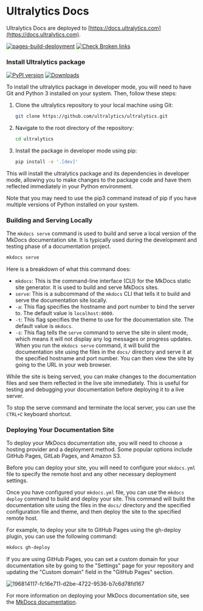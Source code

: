# Ultralytics Docs

Ultralytics Docs are deployed to [https://docs.ultralytics.com](https://docs.ultralytics.com).

[![pages-build-deployment](https://github.com/ultralytics/docs/actions/workflows/pages/pages-build-deployment/badge.svg)](https://github.com/ultralytics/docs/actions/workflows/pages/pages-build-deployment)  [![Check Broken links](https://github.com/ultralytics/docs/actions/workflows/links.yml/badge.svg?branch=gh-pages)](https://github.com/ultralytics/docs/actions/workflows/links.yml)

### Install Ultralytics package

[![PyPI version](https://badge.fury.io/py/ultralytics.svg)](https://badge.fury.io/py/ultralytics) [![Downloads](https://static.pepy.tech/badge/ultralytics)](https://pepy.tech/project/ultralytics)

To install the ultralytics package in developer mode, you will need to have Git and Python 3 installed on your system. Then, follow these steps:

1. Clone the ultralytics repository to your local machine using Git:

    ```bash
    git clone https://github.com/ultralytics/ultralytics.git
    ```

2. Navigate to the root directory of the repository:

    ```bash
    cd ultralytics
    ```

3. Install the package in developer mode using pip:

    ```bash
    pip install -e '.[dev]'
    ```

This will install the ultralytics package and its dependencies in developer mode, allowing you to make changes to the package code and have them reflected immediately in your Python environment.

Note that you may need to use the pip3 command instead of pip if you have multiple versions of Python installed on your system.

### Building and Serving Locally

The `mkdocs serve` command is used to build and serve a local version of the MkDocs documentation site. It is typically used during the development and testing phase of a documentation project.

```bash
mkdocs serve
```

Here is a breakdown of what this command does:

- `mkdocs`: This is the command-line interface (CLI) for the MkDocs static site generator. It is used to build and serve MkDocs sites.
- `serve`: This is a subcommand of the `mkdocs` CLI that tells it to build and serve the documentation site locally.
- `-a`: This flag specifies the hostname and port number to bind the server to. The default value is `localhost:8000`.
- `-t`: This flag specifies the theme to use for the documentation site. The default value is `mkdocs`.
- `-s`: This flag tells the `serve` command to serve the site in silent mode, which means it will not display any log messages or progress updates. When you run the `mkdocs serve` command, it will build the documentation site using the files in the `docs/` directory and serve it at the specified hostname and port number. You can then view the site by going to the URL in your web browser.

While the site is being served, you can make changes to the documentation files and see them reflected in the live site immediately. This is useful for testing and debugging your documentation before deploying it to a live server.

To stop the serve command and terminate the local server, you can use the `CTRL+C` keyboard shortcut.

### Deploying Your Documentation Site

To deploy your MkDocs documentation site, you will need to choose a hosting provider and a deployment method. Some popular options include GitHub Pages, GitLab Pages, and Amazon S3.

Before you can deploy your site, you will need to configure your `mkdocs.yml` file to specify the remote host and any other necessary deployment settings.

Once you have configured your `mkdocs.yml` file, you can use the `mkdocs deploy` command to build and deploy your site. This command will build the documentation site using the files in the `docs/` directory and the specified configuration file and theme, and then deploy the site to the specified remote host.

For example, to deploy your site to GitHub Pages using the gh-deploy plugin, you can use the following command:

```bash
mkdocs gh-deploy
```

If you are using GitHub Pages, you can set a custom domain for your documentation site by going to the "Settings" page for your repository and updating the "Custom domain" field in the "GitHub Pages" section.

![196814117-fc16e711-d2be-4722-9536-b7c6d78fd167](https://user-images.githubusercontent.com/26833433/210150206-9e86dcd7-10af-43e4-9eb2-9518b3799eac.png)

For more information on deploying your MkDocs documentation site, see the [MkDocs documentation](https://www.mkdocs.org/user-guide/deploying-your-docs/).
